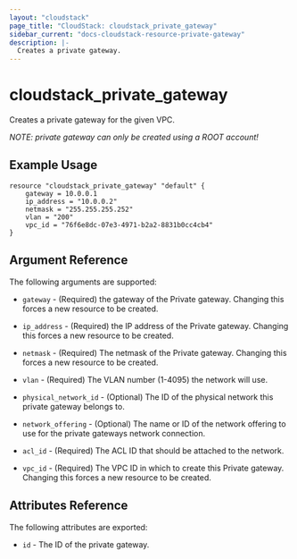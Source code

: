 ```yaml
---
layout: "cloudstack"
page_title: "CloudStack: cloudstack_private_gateway"
sidebar_current: "docs-cloudstack-resource-private-gateway"
description: |-
  Creates a private gateway.
---
```


# cloudstack\_private\_gateway

Creates a private gateway for the given VPC.

*NOTE: private gateway can only be created using a ROOT account!*

## Example Usage

```
resource "cloudstack_private_gateway" "default" {
    gateway = 10.0.0.1
    ip_address = "10.0.0.2"
    netmask = "255.255.255.252"
    vlan = "200"
    vpc_id = "76f6e8dc-07e3-4971-b2a2-8831b0cc4cb4"
}
```

## Argument Reference

The following arguments are supported:

* `gateway` - (Required) the gateway of the Private gateway. Changing this
    forces a new resource to be created.

* `ip_address` - (Required) the IP address of the Private gateway. Changing this forces
    a new resource to be created.

* `netmask` - (Required) The netmask of the Private gateway. Changing
    this forces a new resource to be created.

* `vlan` - (Required) The VLAN number (1-4095) the network will use.

* `physical_network_id` - (Optional) The ID of the physical network this private
    gateway belongs to.

* `network_offering` - (Optional) The name or ID of the network offering to use for
    the private gateways network connection.

* `acl_id` - (Required) The ACL ID that should be attached to the network.

* `vpc_id` - (Required) The VPC ID in which to create this Private gateway. Changing
    this forces a new resource to be created.

## Attributes Reference

The following attributes are exported:

* `id` - The ID of the private gateway.


